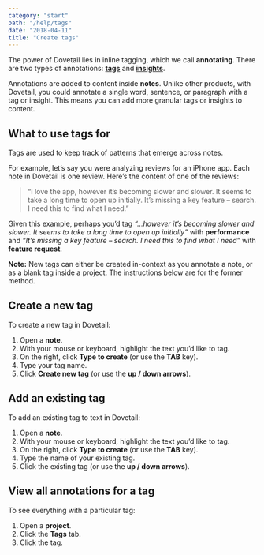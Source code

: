 ```yaml
---
category: "start"
path: "/help/tags"
date: "2018-04-11"
title: "Create tags"
---
```


The power of Dovetail lies in inline tagging, which we call **annotating**. There are two types of annotations: [**tags**](/help/tags) and [**insights**](/help/insights).

Annotations are added to content inside **notes**. Unlike other products, with Dovetail, you could annotate a single word, sentence, or paragraph with a tag or insight. This means you can add more granular tags or insights to content.

## What to use tags for

Tags are used to keep track of patterns that emerge across notes.

For example, let’s say you were analyzing reviews for an iPhone app. Each note in Dovetail is one review. Here’s the content of one of the reviews:

> “I love the app, however it’s becoming slower and slower. It seems to take a long time to open up initially. It’s missing a key feature – search. I need this to find what I need.”

Given this example, perhaps you’d tag _“…however it’s becoming slower and slower. It seems to take a long time to open up initially”_ with **performance** and _“It’s missing a key feature – search. I need this to find what I need”_ with **feature request**.

**Note:** New tags can either be created in-context as you annotate a note, or as a blank tag inside a project. The instructions below are for the former method.

## Create a new tag

To create a new tag in Dovetail:

1.  Open a **note**.
1.  With your mouse or keyboard, highlight the text you’d like to tag.
1.  On the right, click **Type to create** (or use the **TAB** key).
1.  Type your tag name.
1.  Click **Create new tag** (or use the **up / down arrows**).

## Add an existing tag

To add an existing tag to text in Dovetail:

1.  Open a **note**.
1.  With your mouse or keyboard, highlight the text you’d like to tag.
1.  On the right, click **Type to create** (or use the **TAB** key).
1.  Type the name of your existing tag.
1.  Click the existing tag (or use the **up / down arrows**).

## View all annotations for a tag

To see everything with a particular tag:

1.  Open a **project**.
1.  Click the **Tags** tab.
1.  Click the tag.
